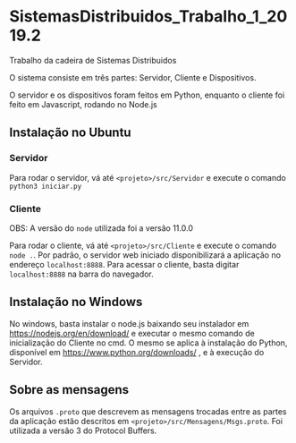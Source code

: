 # SistemasDistribuidos_Trabalho_1_2019.2
Trabalho da cadeira de Sistemas Distribuidos

O sistema consiste em três partes: Servidor, Cliente e Dispositivos.

O servidor e os dispositivos foram feitos em Python, enquanto o cliente foi feito em Javascript, rodando no Node.js

## Instalação no Ubuntu

### Servidor 

Para rodar o servidor, vá até `<projeto>/src/Servidor` e execute o comando `python3 iniciar.py`
   
### Cliente

OBS: A versão do `node` utilizada foi a versão 11.0.0

Para rodar o cliente, vá até `<projeto>/src/Cliente` e execute o comando `node .`. Por padrão, o servidor web iniciado        disponibilizará a aplicação no endereço `localhost:8888`. Para acessar o cliente, basta digitar `localhost:8888` na barra do navegador.

## Instalação no Windows

No windows, basta instalar o node.js baixando seu instalador em https://nodejs.org/en/download/ e executar o mesmo comando de inicialização do Cliente no cmd. O mesmo se aplica à instalação do Python, disponível em https://www.python.org/downloads/ , e à execução do Servidor.

## Sobre as mensagens

Os arquivos `.proto` que descrevem as mensagens trocadas entre as partes da aplicação estão descritos em `<projeto>/src/Mensagens/Msgs.proto`. Foi utilizada a versão 3 do Protocol Buffers.
